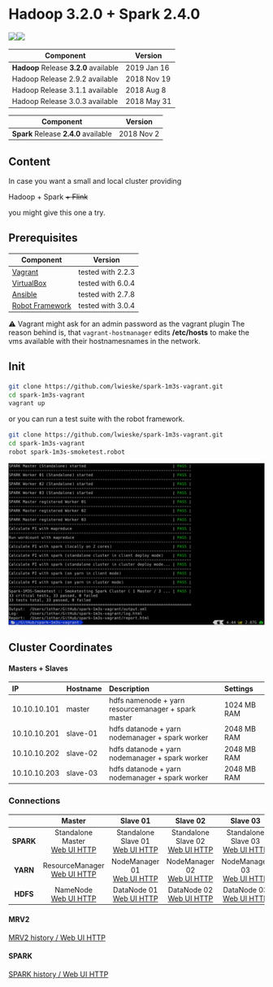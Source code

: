# Hadoop 3.2.0 + Spark 2.4.0

![](https://upload.wikimedia.org/wikipedia/commons/thumb/3/38/Hadoop_logo_new.svg/640px-Hadoop_logo_new.svg.png)![](https://upload.wikimedia.org/wikipedia/commons/thumb/f/f3/Apache_Spark_logo.svg/320px-Apache_Spark_logo.svg.png)

| **Component** | **Version** |
|---|---|
| **Hadoop** Release **3.2.0** available | 2019 Jan 16 |
| Hadoop Release 2.9.2 available         | 2018 Nov 19 |
| Hadoop Release 3.1.1 available         | 2018 Aug 8 |
| Hadoop Release 3.0.3 available         | 2018 May 31 |

| **Component** | **Version** |
|---|---|
| **Spark** Release **2.4.0** available  | 2018 Nov 2 |

## Content

In case you want a small and local cluster providing

Hadoop + Spark ~~+ Flink~~

you might give this one a try.

## Prerequisites

| **Component** | **Version** |
|---|---|
| [Vagrant](https://www.vagrantup.com) | tested with 2.2.3 |
| [VirtualBox](http://virtualbox.org) | tested with 6.0.4 |
| [Ansible](http://docs.ansible.com/ansible/index.html) | tested with 2.7.8 |
| [Robot Framework](https://robotframework.org) | tested with 3.0.4 |

:warning: Vagrant might ask for an admin password as the vagrant plugin  The reason behind is, that
`vagrant-hostmanager` edits __/etc/hosts__ to make the vms available with their hostnamesnames in the network.

## Init

```bash
git clone https://github.com/lwieske/spark-1m3s-vagrant.git
cd spark-1m3s-vagrant
vagrant up
```

or you can run a test suite with the robot framework.

```bash
git clone https://github.com/lwieske/spark-1m3s-vagrant.git
cd spark-1m3s-vagrant
robot spark-1m3s-smoketest.robot
```

![](./graphics/robot-screenshot.png)

## Cluster Coordinates

#### Masters + Slaves

| IP | Hostname | Description | Settings |
|:--- |:-- |:-- |:-- |
|10.10.10.101 | master   | hdfs namenode + yarn resourcemanager + spark master | 1024 MB RAM |
|10.10.10.201 | slave-01 | hdfs datanode + yarn nodemanager     + spark worker | 2048 MB RAM |
|10.10.10.202 | slave-02 | hdfs datanode + yarn nodemanager     + spark worker | 2048 MB RAM |
|10.10.10.203 | slave-03 | hdfs datanode + yarn nodemanager     + spark worker | 2048 MB RAM |

### Connections

|| Master | Slave 01 | Slave 02 | Slave 03 |
|:---:|:---:|:---:|:---:|:---:|
| **SPARK** | Standalone Master <br> [Web UI HTTP](http://master:8080) | Standalone Slave 01 <br> [Web UI HTTP](http://slave-01:8081) | Standalone Slave 02 <br> [Web UI HTTP](http://slave-01:8081) | Standalone Slave 03 <br> [Web UI HTTP](http://slave-01:8081) |
| **YARN** | ResourceManager <br> [Web UI HTTP](http://master:8088/cluster) | NodeManager 01 <br> [Web UI HTTP](http://slave-01:8042/node) | NodeManager 02 <br> [Web UI HTTP](http://slave-02:8042/node) | NodeManager 03 <br> [Web UI HTTP](http://slave-03:8042/node) |
| **HDFS** | NameNode <br> [Web UI HTTP](http://master:9870/dfshealth.html#tab-overview) | DataNode 01 <br> [Web UI HTTP](http://slave-01:9864/datanode.html#tab-overview) | DataNode 02 <br> [Web UI HTTP](http://slave-02:9864/datanode.html#tab-overview) | DataNode 03 <br> [Web UI HTTP](http://slave-02:9864/datanode.html#tab-overview) |

#### MRV2

[MRV2 history / Web UI HTTP](http://master:19888/jobhistory)

#### SPARK

[SPARK history / Web UI HTTP](http://master:19888/jobhistory)

